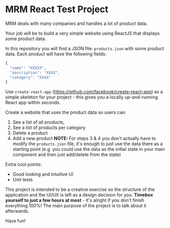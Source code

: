 # MRM React Test Project

MRM deals with many companies and handles a lot of product data.

Your job will be to build a very simple website using ReactJS that displays some product data.

In this repository you will find a JSON file: `products.json` with some product data. Each product will have the following fields:

```js
{
  "name": "XXXXX",
  "description": "XXXX",
  "category": "XXXX"
}
```

Use `create-react-app` (https://github.com/facebook/create-react-app) as a simple skeleton for your project - this gives you a locally up-and-running React app within seconds.

Create a website that uses the product data so users can:
1. See a list of all products,
2. See a list of products per category
3. Delete a product
4. Add a new product
**NOTE:** For steps 3 & 4 you don't actually have to modify the `products.json` file, it's enough to just use the data there as a starting point (e.g. you could use the data as the initial state in your main component and then just add/delete from the state)

Extra cool points:

* Good looking and intuitive UI
* Unit tests

This project is intended to be a creative exercise so the structure of the application and the UI/UX is left as a design decision for you. **Timebox yourself to just a few hours at most** - it's alright if you don't finish everything 100%! The main purpose of the project is to talk about it afterwards.

Have fun!
